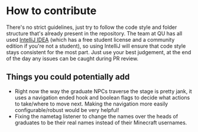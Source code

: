 # How to contribute
There's no strict guidelines, just try to follow the code style and folder structure that's already present in the repository. The team at QU has all used [IntelliJ IDEA](https://www.jetbrains.com/idea/) (which has a free student license and a community edition if you're not a student), so using IntelliJ will ensure that code style stays consistent for the most part. Just use your best judgement, at the end of the day any issues can be caught during PR review.

## Things you could potentially add
- Right now the way the graduate NPCs traverse the stage is pretty jank, it uses a navigation ended hook and boolean flags to decide what actions to take/where to move next. Making the navigation more easily configurable/robust would be very helpful!
- Fixing the nametag listener to change the names over the heads of graduates to be their real names instead of their Minecraft usernames.

